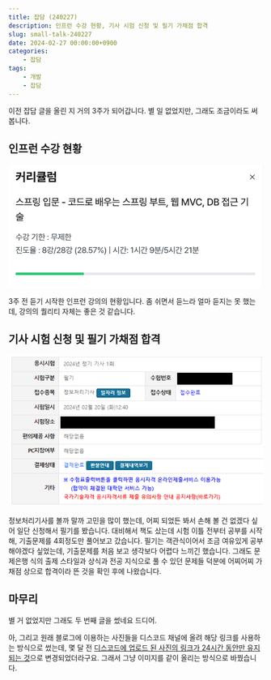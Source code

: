 ```yaml
---
title: 잡담 (240227)
description: 인프런 수강 현황, 기사 시험 신청 및 필기 가채점 합격
slug: small-talk-240227
date: 2024-02-27 00:00:00+0900
categories:
    - 잡담
tags:
    - 개발
    - 잡담
---
```


이전 잡담 글을 올린 지 거의 3주가 되어갑니다. 별 일 없었지만, 그래도 조금이라도 써 봅니다.

## 인프런 수강 현황

![인프런](inflearn_status.png)

3주 전 듣기 시작한 인프런 강의의 현황입니다. 좀 쉬면서 듣느라 얼마 듣지는 못 했는데, 강의의 퀄리티 자체는 좋은 것 같습니다.

## 기사 시험 신청 및 필기 가채점 합격

![기사 시험 접수](apply_engineer_exam.png)

정보처리기사를 볼까 말까 고민을 많이 했는데, 어찌 되었든 봐서 손해 볼 건 없겠다 싶어 일단 신청해서 필기를 봤습니다. 대비해서 책도 샀는데 시험 이틀 전부터 공부를 시작해, 기출문제를 4회정도만 풀어보고 갔습니다. 필기는 객관식이어서 조금 여유있게 공부해야겠다 싶었는데, 기출문제를 처음 보고 생각보다 어렵다 느끼긴 했습니다. 그래도 문제은행 식의 출제 스타일과 상식과 전공 지식으로 풀 수 있던 문제들 덕분에 어찌어찌 가채점 상으로 합격이라 뜬 것을 확인 후에 나왔습니다.

## 마무리

별 거 없었지만 그래도 두 번째 글을 썼네요 드디어.

아, 그리고 원래 블로그에 이용하는 사진들을 디스코드 채널에 올려 해당 링크를 사용하는 방식으로 썼는데, 몇 달 전 [디스코드에 업로드 된 사진의 링크가 24시간 동안만 유지되는 것](https://www.engadget.com/discord-is-switching-to-expiring-links-for-files-shared-off-platform-202533531.html)으로 변경되었더라구요. 그래서 그냥 이미지를 같이 올리는 방식으로 바꿨습니다.
